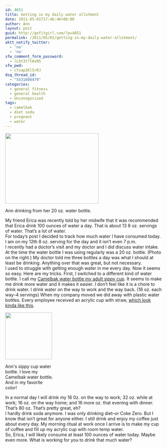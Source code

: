 ```yaml
---
id: 4651
title: Getting in my daily water allotment
date: 2011-05-01T17:46:46+00:00
author: Ann
layout: post
guid: http://gofitgirl.com/?p=4651
permalink: /2011/05/01/getting-in-my-daily-water-allotment/
aktt_notify_twitter:
  - 'no'
  - 'no'
sfw_comment_form_password:
  - lLbt3t7tAvN5
sfw_pwd:
  - cTxap2Kl5rRJ
dsq_thread_id:
  - "5531600479"
categories:
  - general fitness
  - general health
  - Uncategorized
tags:
  - camelbak
  - diet soda
  - pregnant
  - water
---
```

<div id="attachment_4655" style="width: 310px" class="wp-caption alignleft">
  <a href="http://gofitgirl.com/blog/wp-content/uploads/2011/05/water.jpg"><img class="size-medium wp-image-4655" title="water" src="http://gofitgirl.com/blog/wp-content/uploads/2011/05/water-300x225.jpg" alt="" width="300" height="225" /></a>
  
  <p class="wp-caption-text">
    Ann drinking from her 20 oz. water bottle.
  </p>
</div>

  
My friend Erica was recently told by her midwife that it was recommended that Erica drink 100 ounces of water a day. That is about 13 8 oz. servings of water. That&#8217;s a lot of water.  
For today&#8217;s post I decided to track how much water I have consumed today. I am on my 12th 8 oz. serving for the day and it isn&#8217;t even 7 p.m.  
I recently had a doctor&#8217;s visit and my doctor and I did discuss water intake. At the time the water bottle I was using regularly was a 20 oz. bottle. (Photo on the right.) My doctor told me three bottles a day was what I should at least be drinking. Anything over that was great, but not necessary.  
I used to struggle with getting enough water in me every day. Now it seems so easy. Here are my tricks. First, I switched to a different kind of water bottle. I call my [Camelbak water bottle my adult sippy cup](http://www.rei.com/product/776890/camelbak-better-bottle-16-fl-oz). It seems to make me drink more water and it makes it easier. I don&#8217;t feel like it is a chore to drink water. I drink water on the way to work and the way back. (16 oz. each way&#8211;4 servings) When my company moved we did away with plastic water bottles. Every employee received an acrylic cup with straw, [which look kinda like this](http://www.usimprints.com/store/promotional-mugs-custom-drinkware/product/victory-5-working-days-16-oz-durable-acrylic-double-wall-insulated-tumbler-with-lid-and-straw/).  


<div id="attachment_4665" style="width: 160px" class="wp-caption alignright">
  <a href="http://gofitgirl.com/blog/wp-content/uploads/2011/05/water-bottle.jpg"><img class="size-thumbnail wp-image-4665" title="water bottle" src="http://gofitgirl.com/blog/wp-content/uploads/2011/05/water-bottle-150x150.jpg" alt="" width="150" height="150" /></a>
  
  <p class="wp-caption-text">
    Ann's sippy cup water bottle. I love my Camelbak water bottle. And in my favorite color!
  </p>
</div>

  
In a normal day I will drink my 16 0z. on the way to work; 32 oz. while at work; 16 oz. on the way home; and 16 more oz. that evening with dinner. That&#8217;s 80 oz. That&#8217;s pretty great, eh?  
I hardly drink soda anymore. I was only drinking diet&#8211;or Coke Zero. But I know that isn&#8217;t great for anyone either. I still drink and enjoy my coffee just about every day. My morning ritual at work once I arrive is to make my cup of coffee and fill up my acrylic cup with room temp water.  
So, Erica, I will likely consume at least 100 ounces of water today. Maybe even more. What is working for you to drink that much water?